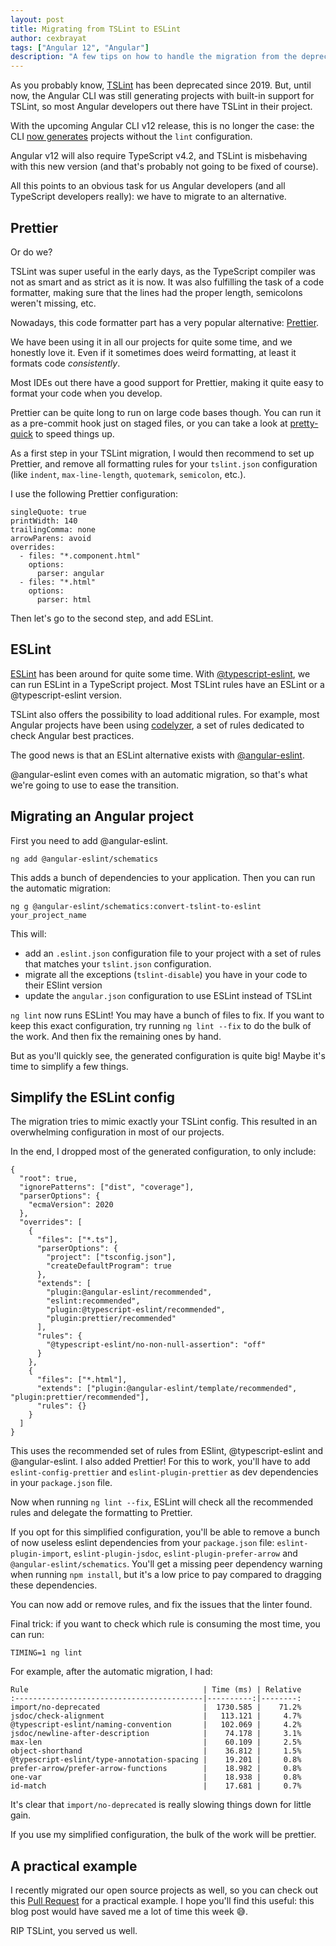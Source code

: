 ```yaml
---
layout: post
title: Migrating from TSLint to ESLint
author: cexbrayat
tags: ["Angular 12", "Angular"]
description: "A few tips on how to handle the migration from the deprecated TSLint to ESLint"
---
```


As you probably know, [TSLint](https://palantir.github.io/tslint/) has been deprecated since 2019.
But, until now, the Angular CLI was still generating projects with built-in support for TSLint,
so most Angular developers out there have TSLint in their project.

With the upcoming Angular CLI v12 release, this is no longer the case:
the CLI [now generates](https://github.com/cexbrayat/angular-cli-diff/compare/12.0.0-next.4...12.0.0-next.5) projects without the `lint` configuration.

Angular v12 will also require TypeScript v4.2, and TSLint is misbehaving with this new version
(and that's probably not going to be fixed of course).

All this points to an obvious task for us Angular developers (and all TypeScript developers really):
we have to migrate to an alternative.

## Prettier

Or do we?

TSLint was super useful in the early days, as the TypeScript compiler was not as smart and as strict as it is now.
It was also fulfilling the task of a code formatter,
making sure that the lines had the proper length, semicolons weren't missing, etc.

Nowadays, this code formatter part has a very popular alternative: [Prettier](https://prettier.io/).

We have been using it in all our projects for quite some time,
and we honestly love it.
Even if it sometimes does weird formatting, at least it formats code _consistently_.

Most IDEs out there have a good support for Prettier,
making it quite easy to format your code when you develop.

Prettier can be quite long to run on large code bases though.
You can run it as a pre-commit hook just on staged files,
or you can take a look at [pretty-quick](https://github.com/azz/pretty-quick) to speed things up.

As a first step in your TSLint migration,
I would then recommend to set up Prettier,
and remove all formatting rules for your `tslint.json` configuration
(like `indent`, `max-line-length`, `quotemark`, `semicolon`, etc.).

I use the following Prettier configuration:

    singleQuote: true
    printWidth: 140
    trailingComma: none
    arrowParens: avoid
    overrides:
      - files: "*.component.html"
        options:
          parser: angular
      - files: "*.html"
        options:
          parser: html

Then let's go to the second step,
and add ESLint.

## ESLint

[ESLint](https://eslint.org/) has been around for quite some time.
With [@typescript-eslint](https://github.com/typescript-eslint/typescript-eslint),
we can run ESLint in a TypeScript project.
Most TSLint rules have an ESLint or a @typescript-eslint version.

TSLint also offers the possibility to load additional rules.
For example, most Angular projects have been using [codelyzer](https://github.com/mgechev/codelyzer),
a set of rules dedicated to check Angular best practices.

The good news is that an ESLint alternative exists with
[@angular-eslint](https://github.com/angular-eslint/angular-eslint).

@angular-eslint even comes with an automatic migration,
so that's what we're going to use to ease the transition.

## Migrating an Angular project

First you need to add @angular-eslint.

    ng add @angular-eslint/schematics

This adds a bunch of dependencies to your application.
Then you can run the automatic migration:

    ng g @angular-eslint/schematics:convert-tslint-to-eslint your_project_name

This will:

- add an `.eslint.json` configuration file to your project with a set of rules that matches your `tslint.json` configuration.
- migrate all the exceptions (`tslint-disable`) you have in your code to their ESlint version
- update the `angular.json` configuration to use ESLint instead of TSLint

`ng lint` now runs ESLint!
You may have a bunch of files to fix.
If you want to keep this exact configuration,
try running `ng lint --fix` to do the bulk of the work.
And then fix the remaining ones by hand.

But as you'll quickly see, the generated configuration is quite big!
Maybe it's time to simplify a few things.

## Simplify the ESLint config

The migration tries to mimic exactly your TSLint config.
This resulted in an overwhelming configuration in most of our projects.

In the end, I dropped most of the generated configuration,
to only include:

    {
      "root": true,
      "ignorePatterns": ["dist", "coverage"],
      "parserOptions": {
        "ecmaVersion": 2020
      },
      "overrides": [
        {
          "files": ["*.ts"],
          "parserOptions": {
            "project": ["tsconfig.json"],
            "createDefaultProgram": true
          },
          "extends": [
            "plugin:@angular-eslint/recommended",
            "eslint:recommended",
            "plugin:@typescript-eslint/recommended",
            "plugin:prettier/recommended"
          ],
          "rules": {
            "@typescript-eslint/no-non-null-assertion": "off"
          }
        },
        {
          "files": ["*.html"],
          "extends": ["plugin:@angular-eslint/template/recommended", "plugin:prettier/recommended"],
          "rules": {}
        }
      ]
    }

This uses the recommended set of rules from ESlint, @typescript-eslint and @angular-eslint.
I also added Prettier!
For this to work, you'll have to add `eslint-config-prettier` and `eslint-plugin-prettier`
as dev dependencies in your `package.json` file.

Now when running `ng lint --fix`, ESLint will check all the recommended rules and delegate the formatting to Prettier.

If you opt for this simplified configuration,
you'll be able to remove a bunch of now useless eslint dependencies from your `package.json` file: `eslint-plugin-import`, `eslint-plugin-jsdoc`, `eslint-plugin-prefer-arrow` and `@angular-eslint/schematics`.
You'll get a missing peer dependency warning when running `npm install`,
but it's a low price to pay compared to dragging these dependencies.

You can now add or remove rules, and fix the issues that the linter found.

Final trick: if you want to check which rule is consuming the most time,
you can run:

    TIMING=1 ng lint

For example, after the automatic migration, I had:

    Rule                                       | Time (ms) | Relative
    :------------------------------------------|----------:|--------:
    import/no-deprecated                       |  1730.585 |    71.2%
    jsdoc/check-alignment                      |   113.121 |     4.7%
    @typescript-eslint/naming-convention       |   102.069 |     4.2%
    jsdoc/newline-after-description            |    74.178 |     3.1%
    max-len                                    |    60.109 |     2.5%
    object-shorthand                           |    36.812 |     1.5%
    @typescript-eslint/type-annotation-spacing |    19.201 |     0.8%
    prefer-arrow/prefer-arrow-functions        |    18.982 |     0.8%
    one-var                                    |    18.938 |     0.8%
    id-match                                   |    17.681 |     0.7%

It's clear that `import/no-deprecated` is really slowing things down for little gain.

If you use my simplified configuration, the bulk of the work will be prettier.

## A practical example

I recently migrated our open source projects as well,
so you can check out this [Pull Request](https://github.com/Ninja-Squad/ngx-valdemort/pull/267/files)
for a practical example.
I hope you'll find this useful: this blog post would have saved me a lot of time this week 😅.

RIP TSLint, you served us well.
